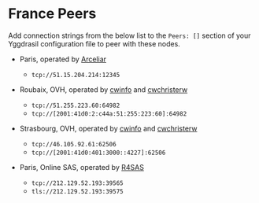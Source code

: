 # France Peers

Add connection strings from the below list to the `Peers: []` section of your
Yggdrasil configuration file to peer with these nodes.

* Paris, operated by [Arceliar](https://github.com/Arceliar)
  * `tcp://51.15.204.214:12345`

* Roubaix, OVH, operated by [cwinfo](https://cwinfo.net) and [cwchristerw](https://christerwaren.fi)
  * `tcp://51.255.223.60:64982`
  * `tcp://[2001:41d0:2:c44a:51:255:223:60]:64982`

* Strasbourg, OVH, operated by [cwinfo](https://cwinfo.net) and [cwchristerw](https://christerwaren.fi)
  * `tcp://46.105.92.61:62506`
  * `tcp://[2001:41d0:401:3000::4227]:62506`

* Paris, Online SAS, operated by [R4SAS](https://github.com/r4sas)
  * `tcp://212.129.52.193:39565`
  * `tls://212.129.52.193:39575`
